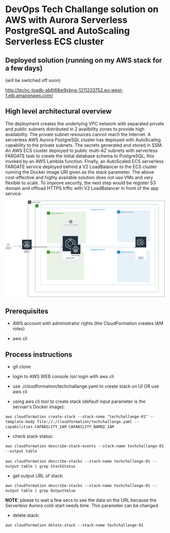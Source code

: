 # DevOps Tech Challange solution on AWS with Aurora Serverless PostgreSQL and AutoScaling Serverless ECS cluster

## Deployed solution (running on my AWS stack for a few days)

(will be switched off soon)

http://techc-loadb-ab6i68w9vbng-1211233752.eu-west-1.elb.amazonaws.com/

## High level architectural overview

The deployment creates the underlying VPC network with separated private and public subnets distributed in 2 availbility zones to provide high availability. The private subnet resources cannot reach the Internet.
A serverless AWS Aurora PostgreSQL cluster has deployed with AutoScaling capability to the private subnets. The secrets generated and stored in SSM.
An AWS ECS cluster deployed to public multi-AZ subnets with serverless FARGATE task to create the initial database schema to PostgreSQL, this invoked by an AWS Lambda function.
Finally, an AutoScaled  ECS serverless FARGATE service deployed behind a V2 LoadBalancer to the ECS cluster running the Docker image URI given as the stack parameter. 
The above cost-effective and highly available solution does not use VMs and very flexible to scale. 
To improve security, the next step would be register S3 domain and offload HTTPS trffic with V2 LoadBalancer in front of the app service.

[![N|Solid](https://raw.githubusercontent.com/tatobi/techchallange/master/docs/techchallange.png)](https://raw.githubusercontent.com/tatobi/techchallange/master/docs/techchallange.png)


## Prerequisites

- AWS account with administrator rights (the CloudFormation creates IAM roles)

- aws cli


## Process instructions

- git clone

- login to AWS WEB console /or/ login with aws cli

- use ./cloudformation/techchallange.yaml to create stack on UI OR use aws cli
 
- using aws cli tool to create stack (default input parameter is the servian's Docker image):

```
aws cloudformation create-stack --stack-name "techchallange-01" --template-body file://./cloudformation/techchallange.yaml --capabilities CAPABILITY_IAM CAPABILITY_NAMED_IAM
```

- check stack status:

```
aws cloudformation describe-stack-events --stack-name techchallange-01 --output table

aws cloudformation describe-stacks --stack-name techchallange-01 --output table | grep StackStatus

```

- get output URL of stack:

```
aws cloudformation describe-stacks --stack-name techchallange-01 --output table | grep OutputValue

```
__NOTE__: please to wait a few secs to see the data on the URL because the Serverless Aurora cold-start needs time. This parameter can be changed.


- delete stack:

```
aws cloudformation delete-stack --stack-name techchallange-01
```

















